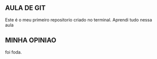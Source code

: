 ## AULA DE GIT
Este é o meu primeiro repositorio criado no terminal. Aprendi tudo nessa aula
## MINHA OPINIAO
foi foda.